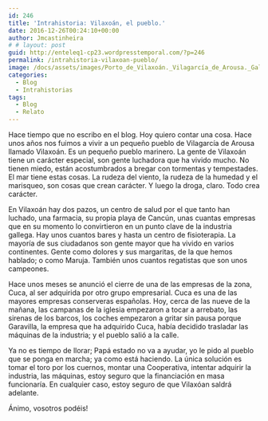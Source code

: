 ```yaml
---
id: 246
title: 'Intrahistoria: Vilaxoán, el pueblo.'
date: 2016-12-26T00:24:10+00:00
author: Jmcastinheira
# # layout: post
guid: http://enteleq1-cp23.wordpresstemporal.com/?p=246
permalink: /intrahistoria-vilaxoan-pueblo/
image: /docs/assets/images/Porto_de_Vilaxoán._Vilagarcía_de_Arousa._Galiza_VV04.jpg
categories:
  - Blog
  - Intrahistorias
tags:
  - Blog
  - Relato
---
```

Hace tiempo que no escribo en el blog. Hoy quiero contar una cosa. Hace unos años nos fuimos a vivir a un pequeño pueblo de Vilagarcía de Arousa llamado Vilaxoán. Es un pequeño pueblo marinero. La gente de Vilaxoán tiene un carácter especial, son gente luchadora que ha vivido mucho. No tienen miedo, están acostumbrados a bregar con tormentas y tempestades. El mar tiene estas cosas. La rudeza del viento, la rudeza de la humedad y el marisqueo, son cosas que crean carácter. Y luego la droga, claro. Todo crea carácter.

En Vilaxoán hay dos pazos, un centro de salud por el que tanto han luchado, una farmacia, su propia playa de Cancún, unas cuantas empresas que en su momento lo convirtieron en un punto clave de la industria gallega. Hay unos cuantos bares y hasta un centro de fisioterapia. La mayoría de sus ciudadanos son gente mayor que ha vivido en varios continentes. Gente como dolores y sus margaritas, de la que hemos hablado; o como Maruja. También unos cuantos regatistas que son unos campeones.

Hace unos meses se anunció el cierre de una de las empresas de la zona, Cuca, al ser adquirida por otro grupo empresarial. Cuca es una de las mayores empresas conserveras españolas. Hoy, cerca de las nueve de la mañana, las campanas de la iglesia empezaron a tocar a arrebato, las sirenas de los barcos, los coches empezaron a gritar sin pausa porque Garavilla, la empresa que ha adquirido Cuca, había decidido trasladar las máquinas de la industria; y el pueblo salió a la calle.

Ya no es tiempo de llorar; Papá estado no va a ayudar, yo le pido al pueblo que se ponga en marcha; ya como está haciendo. La única solución es tomar el toro por los cuernos, montar una Cooperativa, intentar adquirir la industria, las máquinas, estoy seguro que la financiación en masa funcionaría. En cualquier caso, estoy seguro de que Vilaxóan saldrá adelante.

Ánimo, vosotros podéis!